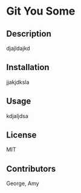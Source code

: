 # Git You Some

## Description
djajldajkd



## Installation
jjakjdksla

## Usage
kdjaljdsa

## License
MIT

## Contributors
George, Amy



